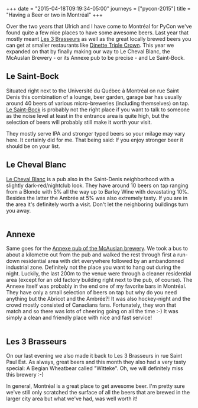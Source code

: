 +++
date = "2015-04-18T09:19:34-05:00"
journeys = ["pycon-2015"]
title = "Having a Beer or two in Montréal"
+++

Over the two years that Ulrich and I have come to Montréal for PyCon we've
found quite a few nice places to have some awesome beers. Last year that mostly
meant [Les 3 Brasseurs][l3b] as well as the great locally brewed beers you can
get at smaller restaurants like [Dinette Triple Crown][dtc]. This year we
expanded on that by finally making our way to Le Cheval Blanc, the McAuslan
Brewery - or its Annexe pub to be precise - and Le Saint-Bock.


## Le Saint-Bock

Situated right next to the Université du Québec à Montréal on rue Saint Denis
this combination of a lounge, beer garden, garage bar has usually around 40
beers of various micro-breweries (including themselves) on
tap. [Le Saint-Bock][lsb] is probably not the right place if you want to talk
to someone as the noise level at least in the entrance area is quite high, but
the selection of beers will probably still make it worth your visit.

They mostly serve IPA and stronger typed beers so your milage may vary here. It
certainly did for me. That being said: If you enjoy stronger beer it should be
on your list.


## Le Cheval Blanc

[Le Cheval Blanc][lcb] is a pub also in the Saint-Denis neighborhood with a
slightly dark-red/nightclub look. They have around 10 beers on tap ranging from
a Blonde with 5% all the way up to Barley Wine with devastating 10%. Besides
the latter the Ambrée at 5% was also extremely tasty. If you are in the area
it's definitely worth a visit. Don't let the neighboring buildings turn you
away.

<figure>
<img alt="" src="http://photos.h10n.me/Conferences/PyCon-2015/i-BqTMPDR/0/L/DSC03458-L.jpg"/>
</figure>


## Annexe

Same goes for the [Annexe pub of the McAuslan brewery][ama]. We took a bus to
about a kilometre out from the pub and walked the rest through first a run-down
residential area with dirt everywhere followed by an ambandonned industrial
zone. Definitely not the place you want to hang out during the night. Luckily,
the last 200m to the venue were through a cleaner residential area (except for
an old factory building right next to the pub, of course). The Annexe itself
was probably in the end one of my favorite bars in Montréal. They have only a
small selection of beers on tap but why do you need anything but the Abricot
and the Ambrée?! It was also hockey-night and the crowd mostly consisted of
Canadians fans. Fortunately, they won that match and so there was lots of
cheering going on all the time :-) It was simply a clean and friendly place
with nice and fast service!

<figure>
<img alt="" src="/images/pycon2015/mcauslan.jpg"/>
</figure>


## Les 3 Brasseurs

On our last evening we also made it back to Les 3 Brasseurs in rue Saint Paul
Est. As always, great beers and this month they also had a very tasty special:
A Begian Wheatbear called "Witteke". Oh, we will definitely miss this brewery
:-)

In general, Montréal is a great place to get awesome beer. I'm pretty sure
we've still only scratched the surface of all the beers that are brewed in the
larger city area but what we've had, was well worth it!


[l3b]: http://les3brasseurs.ca/eng/
[dtc]: http://www.dinettetriplecrown.com
[lcb]: http://wordp.lechevalblanc.ca/
[ama]: http://mcauslan.com/en/annexe/
[lsb]: http://saintbock.com/

